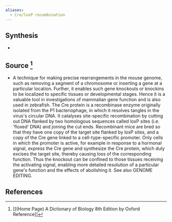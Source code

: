 ```yaml
---
aliases:
  - Cre/loxP recombination
---
```

## Synthesis
- 
## Source [^1]
- A technique for making precise rearrangements in the mouse genome, such as removing a segment of a chromosome or inserting a gene at a particular location. Further, it enables such gene knockouts or knockins to be localized to specific tissues or developmental stages. Hence it is a valuable tool in investigations of mammalian gene function and is also used in zebrafish. The Cre protein is a recombinase enzyme originally isolated from the P1 bacteriophage, in which it resolves tangles in the virus's circular DNA. It catalyses site-specific recombination by cutting out DNA flanked by two homologous sequences called loxP sites (i.e. 'floxed' DNA) and joining the cut ends. Recombinant mice are bred so that they have one copy of the target site flanked by loxP sites, and a copy of the Cre gene linked to a cell-type-specific promoter. Only cells in which the promoter is active, for example in response to a hormonal signal, express the Cre gene and synthesize the Cre protein, which duly excises the target site, thereby causing loss of the corresponding function. Thus the knockout can be confined to those tissues receiving the activating signal, enabling more detailed resolution of a particular gene's function and the effects of abolishing it. See also GENOME EDITING.
## References

[^1]: [[(Home Page) A Dictionary of Biology 8th Edition by Oxford Reference]]